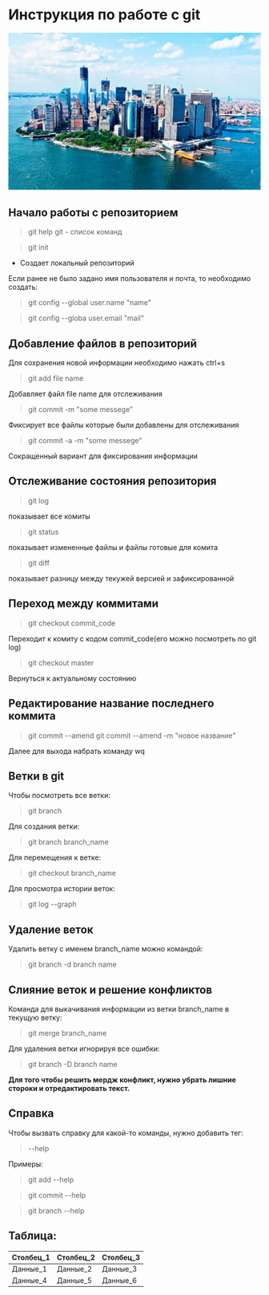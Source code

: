 # Инструкция по работе с git
![](interesnye-fakty-o-nyu-jorke.jpg)

## Начало работы с репозиторием 

>git help git - список команд

>git init 

* Создает локальный репозиторий 

Если ранее не было задано имя пользователя и почта, то необходимо создать:

>git config --global user.name "name"

>git config --globa user.email "mail"

## Добавление файлов в репозиторий 

Для сохранения новой информации необходимо нажать ctrl+s

>git add file name

Добавляет файл file name для отслеживания 

>git commit -m "some messege"

Фиксирует все файлы которые были добавлены для отслеживания

>git commit -a -m "some messege"

Сокращенный вариант для фиксирования информации

## Отслеживание состояния репозитория 
>git log

показывает все комиты 

>git status

показывает измененные файлы и файлы готовые для комита 

>git diff

показывает разницу между текужей версией и зафиксированной 

## Переход между коммитами 
>git checkout commit_code

Переходит к комиту с кодом commit_code(его можно посмотреть по git log)

>git checkout master

Вернуться к актуальному состоянию 

## Редактирование название последнего коммита 
>git commit --amend
>git commit --amend -m "новое название"

Далее для выхода набрать команду wq

## Ветки в git

Чтобы посмотреть все ветки:
>git branch

Для создания ветки:

>git branch branch_name

Для перемещения к ветке:
>git checkout branch_name

Для просмотра истории веток:
>git log --graph

## Удаление веток

Удалить ветку с именем branch_name можно командой:
>git branch -d branch name 

## Слияние веток и решение конфликтов 
Команда для выкачивания информации из ветки 
branch_name в текущую ветку:
>git merge branch_name 

Для удаления ветки игнорируя все ошибки:
>git branch -D branch name 

**Для того чтобы решить мердж конфликт, нужно убрать лишние стороки и отредактировать текст.**  

## Справка 
Чтобы вызвать справку для какой-то команды, нужно добавить тег:
>--help

Примеры:
>git add --help

>git commit --help

>git branch --help

## Таблица:

Столбец_1|Столбец_2|Столбец_3
--- | --- | ---
Данные_1|Данные_2|Данные_3
Данные_4|Данные_5|Данные_6


